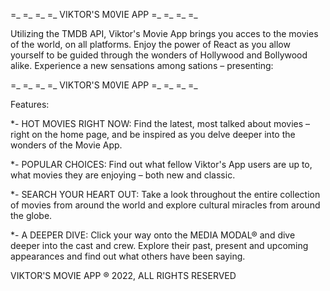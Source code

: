 =_ =_ =_ =_ VIKTOR'S M0VIE APP =_ =_ =_ =_

Utilizing the TMDB API, Viktor's Movie App brings you acces to the movies of the world, on all platforms. Enjoy the power of React as you allow yourself to be guided through the wonders of Hollywood and Bollywood alike. Experience a new sensations among sations – presenting:

=_ =_ =_ =_ VIKTOR'S M0VIE APP =_ =_ =_ =_

Features:

\*- HOT MOVIES RIGHT NOW: Find the latest, most talked about movies – right on the home page, and be inspired as you delve deeper into the wonders of the Movie App.

\*- POPULAR CHOICES: Find out what fellow Viktor's App users are up to, what movies they are enjoying – both new and classic.

\*- SEARCH YOUR HEART OUT: Take a look throughout the entire collection of movies from around the world and explore cultural miracles from around the globe.

\*- A DEEPER DIVE: Click your way onto the MEDIA MODAL® and dive deeper into the cast and crew. Explore their past, present and upcoming appearances and find out what others have been saying.

VIKTOR'S MOVIE APP ® 2022, ALL RIGHTS RESERVED

